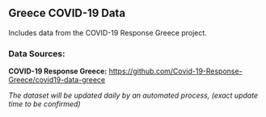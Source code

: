 ## Greece COVID-19 Data

Includes data from the COVID-19 Response Greece project.


### Data Sources:

**COVID-19 Response Greece:** https://github.com/Covid-19-Response-Greece/covid19-data-greece


_The dataset will be updated daily by an automated process, (exact update time to be confirmed)_
